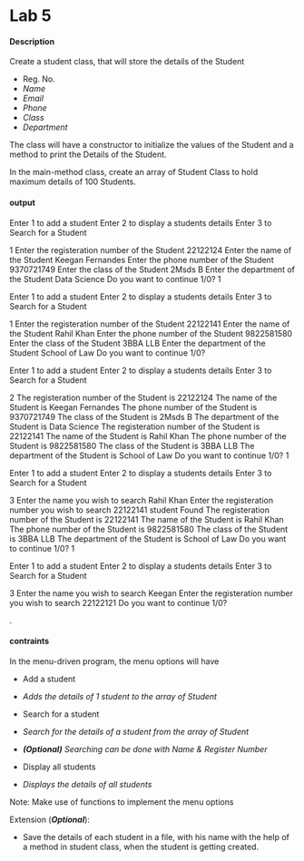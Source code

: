 # Lab 5
#### Description



Create a student class, that will store the details of the Student

-   Reg. No. 
-   _Name_
-   _Email_
-   _Phone_
-   _Class_
-   _Department_  
    

The class will have a constructor to initialize the values of the Student and a method to print the Details of the Student.

  

In the main-method class, create an array of Student Class to hold maximum details of 100 Students.


#### output


Enter 1 to add a student
Enter 2 to display a students details 
Enter 3 to Search for a Student

1
Enter the registeration number of the Student 
22122124
Enter the name of the Student 
Keegan Fernandes
Enter the phone number of the Student 
9370721749
Enter the class of the Student 
2Msds B
Enter the department of the Student 
Data Science
Do you want to continue 1/0?
1

Enter 1 to add a student
Enter 2 to display a students details 
Enter 3 to Search for a Student

1
Enter the registeration number of the Student 
22122141
Enter the name of the Student 
Rahil Khan
Enter the phone number of the Student 
9822581580
Enter the class of the Student 
3BBA LLB
Enter the department of the Student 
School of Law
Do you want to continue 1/0?

Enter 1 to add a student
Enter 2 to display a students details 
Enter 3 to Search for a Student

2
The registeration number of the Student is 22122124
The name of the Student is Keegan Fernandes
The phone number of the Student is 9370721749
The class of the Student is 2Msds B
The department of the Student is Data Science
The registeration number of the Student is 22122141
The name of the Student is Rahil Khan
The phone number of the Student is 9822581580
The class of the Student is 3BBA LLB
The department of the Student is School of Law
Do you want to continue 1/0?
1

Enter 1 to add a student
Enter 2 to display a students details 
Enter 3 to Search for a Student

3
Enter the name you wish to search
Rahil Khan
Enter the registeration number you wish to search
22122141
student Found
The registeration number of the Student is 22122141
The name of the Student is Rahil Khan
The phone number of the Student is 9822581580
The class of the Student is 3BBA LLB
The department of the Student is School of Law
Do you want to continue 1/0?
1

Enter 1 to add a student
Enter 2 to display a students details 
Enter 3 to Search for a Student

3
Enter the name you wish to search
Keegan
Enter the registeration number you wish to search
22122121
Do you want to continue 1/0?



.

#### contraints
In the menu-driven program, the menu options will have  

-   Add a student

-   _Adds the details of 1 student to the array of Student_  
    

-   Search for a student

-   _Search for the details of a student from the array of Student_
-   _**(Optional)** Searching can be done with Name & Register Number_  
    

-   Display all students

-   _Displays the details of all students_

Note: Make use of functions to implement the menu options

  

Extension (**_Optional_**):

-   Save the details of each student in a file, with his name with the help of a method in student class, when the student is getting created.


